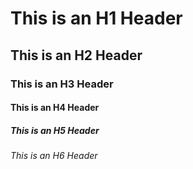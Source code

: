 # This is an H1 Header 
## This is an H2 Header 
### This is an H3 Header 
#### This is an H4 Header 
##### This is an H5 Header 
###### This is an H6 Header 
